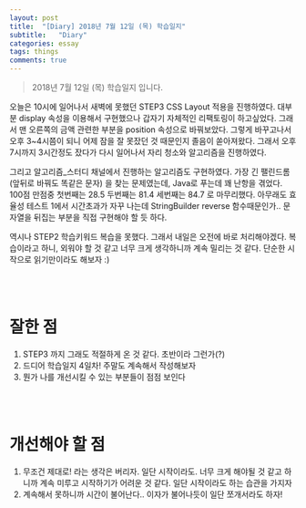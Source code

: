```yaml
---
layout: post
title:  "[Diary] 2018년 7월 12일 (목) 학습일지"
subtitle:   "Diary"
categories: essay
tags: things
comments: true
---
```


> 2018년 7월 12일 (목) 학습일지 입니다.

오늘은 10시에 일어나서 새벽에 못했던 STEP3 CSS Layout 적용을 진행하였다. 대부분 display 속성을 이용해서 구현했으나 갑자기 자체적인 리팩토링이 하고싶었다. 그래서 맨 오른쪽의 금액 관련한 부분을 position 속성으로 바꿔보았다. 그렇게 바꾸고나서 오후 3~4시쯤이 되니 어제 잠을 잘 못잤던 것 때문인지 졸음이 쏟아져왔다. 그래서 오후 7시까지 3시간정도 잤다가 다시 일어나서 자리 청소와 알고리즘을 진행하였다.

그리고 알고리즘_스터디 채널에서 진행하는 알고리즘도 구현하였다. 가장 긴 팰린드롬 (앞뒤로 바꿔도 똑같은 문자) 을 찾는 문제였는데, Java로 푸는데 꽤 난항을 겪었다. 100점 만점중 첫번째는 28.5 두번째는 81.4 세번째는 84.7 로 마무리했다. 아무래도 효율성 테스트 1에서 시간초과가 자꾸 나는데 StringBuilder reverse 함수때문인가.. 문자열을 뒤집는 부분을 직접 구현해야 할 듯 하다.

역시나 STEP2 학습키워드 복습을 못했다. 그래서 내일은 오전에 바로 처리해야겠다. 복습이라고 하니, 외워야 할 것 같고 너무 크게 생각하니까 계속 밀리는 것 같다. 단순한 시작으로 읽기만이라도 해보자 :)

<br />

<br />

# 잘한 점

1. STEP3 까지 그래도 적절하게 온 것 같다. 초반이라 그런가(?)
2. 드디어 학습일지 4일차! 주말도 계속해서 작성해보자
3. 뭔가 나를 개선시킬 수 있는 부분들이 점점 보인다

<br />

<br />

# 개선해야 할 점

1. 무조건 제대로! 라는 생각은 버리자. 일단 시작이라도. 너무 크게 해야될 것 같고 하니까 계속 미루고 시작하기가 어려운 것 같다. 일단 시작이라도 하는 습관을 가지자
2. 계속해서 못하니까 시간이 불어난다.. 이자가 불어나듯이 일단 쪼개서라도 하자!

